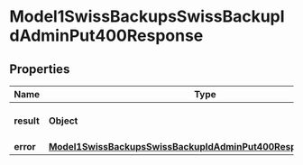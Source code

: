 

# Model1SwissBackupsSwissBackupIdAdminPut400Response


## Properties

| Name | Type | Description | Notes |
|------------ | ------------- | ------------- | -------------|
|**result** | **Object** | Result of the HTTP request |  |
|**error** | [**Model1SwissBackupsSwissBackupIdAdminPut400ResponseAllOfError**](Model1SwissBackupsSwissBackupIdAdminPut400ResponseAllOfError.md) |  |  [optional] |



